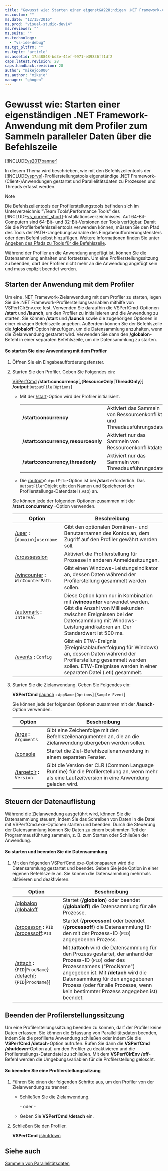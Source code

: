 ```yaml
---
title: "Gewusst wie: Starten einer eigenst&#228;ndigen .NET Framework-Anwendung mit dem Profiler zum Sammeln paralleler Daten &#252;ber die Befehlszeile | Microsoft Docs"
ms.custom: ""
ms.date: "12/15/2016"
ms.prod: "visual-studio-dev14"
ms.reviewer: ""
ms.suite: ""
ms.technology: 
  - "vs-ide-debug"
ms.tgt_pltfrm: ""
ms.topic: "article"
ms.assetid: 17a48848-bd3e-44ef-9971-e39836ff1df2
caps.latest.revision: 28
caps.handback.revision: 28
author: "mikejo5000"
ms.author: "mikejo"
manager: "ghogen"
---
```

# Gewusst wie: Starten einer eigenst&#228;ndigen .NET Framework-Anwendung mit dem Profiler zum Sammeln paralleler Daten &#252;ber die Befehlszeile
[!INCLUDE[vs2017banner](../code-quality/includes/vs2017banner.md)]

In diesem Thema wird beschrieben, wie mit den Befehlszeilentools der [!INCLUDE[vsprvs](../code-quality/includes/vsprvs_md.md)]\-Profilerstellungstools eigenständige .NET Framework\-\(Client\-\)Anwendungen gestartet und Parallelitätsdaten zu Prozessen und Threads erfasst werden.  
  
> [!NOTE]
>  Die Befehlszeilentools der Profilerstellungstools befinden sich im Unterverzeichnis "\\Team Tools\\Performance Tools" des [!INCLUDE[vs_current_short](../code-quality/includes/vs_current_short_md.md)]\-Installationsverzeichnisses.  Auf 64\-Bit\-Computern sind 64\-Bit\- und 32\-Bit\-Versionen der Tools verfügbar.  Damit Sie die Profilerbefehlszeilentools verwenden können, müssen Sie den Pfad des Tools der PATH\-Umgebungsvariable des Eingabeaufforderungsfensters oder dem Befehl selbst hinzufügen.  Weitere Informationen finden Sie unter [Angeben des Pfads zu Tools für die Befehlszeile](../profiling/specifying-the-path-to-profiling-tools-command-line-tools.md).  
  
 Während der Profiler an die Anwendung angefügt ist, können Sie die Datensammlung anhalten und fortsetzen.  Um eine Profilerstellungssitzung zu beenden, darf der Profiler nicht mehr an die Anwendung angefügt sein und muss explizit beendet werden.  
  
## Starten der Anwendung mit dem Profiler  
 Um eine .NET Framework\-Zielanwendung mit dem Profiler zu starten, legen Sie die .NET Framework\-Profilerstellungsvariablen mithilfe von VSPerfClrEnv.exe fest.  Verwenden Sie daraufhin die VSPerfCmd\-Optionen **\/start** und **\/launch**, um den Profiler zu initialisieren und die Anwendung zu starten.  Sie können **\/start** und **\/launch** sowie die zugehörigen Optionen in einer einzigen Befehlszeile angeben.  Außerdem können Sie der Befehlszeile die **\/globaloff**\-Option hinzufügen, um die Datensammlung anzuhalten, wenn die Zielanwendung gestartet wird.  Verwenden Sie dann den **\/globalon**\-Befehl in einer separaten Befehlszeile, um die Datensammlung zu starten.  
  
#### So starten Sie eine Anwendung mit dem Profiler  
  
1.  Öffnen Sie ein Eingabeaufforderungsfenster.  
  
2.  Starten Sie den Profiler.  Geben Sie Folgendes ein:  
  
     [VSPerfCmd](../profiling/vsperfcmd.md) **\/start:concurrency**\[**,**{**ResourceOnly**&#124;**ThreadOnly**}\] **\/output:**`OutputFile` \[`Options`\]  
  
    -   Mit der [\/start](../profiling/start.md)\-Option wird der Profiler initialisiert.  
  
        |||  
        |-|-|  
        |**\/start:concurrency**|Aktiviert das Sammeln von Ressourcenkonflikt\- und Threadausführungsdaten.|  
        |**\/start:concurrency,resourceonly**|Aktiviert nur das Sammeln von Ressourcenkonfliktdaten.|  
        |**\/start:concurrency,threadonly**|Aktiviert nur das Sammeln von Threadausführungsdaten.|  
  
    -   Die [\/output](../profiling/output.md)**:**`OutputFile`\-Option ist bei **\/start** erforderlich.  Das `OutputFile`\-Objekt gibt den Namen und Speicherort der Profilerstellungs\-Datendatei \(.vsp\) an.  
  
     Sie können jede der folgenden Optionen zusammen mit der **\/start:concurrency** \-Option verwenden.  
  
    |Option|**Beschreibung**|  
    |------------|----------------------|  
    |[\/user](../profiling/user-vsperfcmd.md) **:**\[`domain\`\]`username`|Gibt den optionalen Domänen\- und Benutzernamen des Kontos an, dem Zugriff auf den Profiler gewährt werden soll.|  
    |[\/crosssession](../profiling/crosssession.md)|Aktiviert die Profilerstellung für Prozesse in anderen Anmeldesitzungen.|  
    |[\/wincounter](../profiling/wincounter.md) **:** `WinCounterPath`|Gibt einen Windows\-Leistungsindikator an, dessen Daten während der Profilerstellung gesammelt werden sollen.|  
    |[\/automark](../profiling/automark.md) **:** `Interval`|Diese Option kann nur in Kombination mit **\/wincounter** verwendet werden.  Gibt die Anzahl von Millisekunden zwischen Ereignissen bei der Datensammlung mit Windows\-Leistungsindikatoren an.  Der Standardwert ist 500 ms.|  
    |[\/events](../profiling/events-vsperfcmd.md) **:** `Config`|Gibt ein ETW\-Ereignis \(Ereignisablaufverfolgung für Windows\) an, dessen Daten während der Profilerstellung gesammelt werden sollen.  ETW\-Ereignisse werden in einer separaten Datei \(.etl\) gesammelt.|  
  
3.  Starten Sie die Zielanwendung.  Geben Sie Folgendes ein:  
  
     **VSPerfCmd**  [\/launch](../profiling/launch.md) **:** `AppName` \[`Options`\] \[`Sample Event`\]  
  
     Sie können jede der folgenden Optionen zusammen mit der **\/launch**\-Option verwenden.  
  
    |Option|**Beschreibung**|  
    |------------|----------------------|  
    |[\/args](../profiling/args.md) **:** `Arguments`|Gibt eine Zeichenfolge mit den Befehlszeilenargumenten an, die an die Zielanwendung übergeben werden sollen.|  
    |[\/console](../profiling/console.md)|Startet die Ziel\-Befehlszeilenanwendung in einem separaten Fenster.|  
    |[\/targetclr](../profiling/targetclr.md) **:** `Version`|Gibt die Version der CLR \(Common Language Runtime\) für die Profilerstellung an, wenn mehr als eine Laufzeitversion in eine Anwendung geladen wird.|  
  
## Steuern der Datenauflistung  
 Während die Zielanwendung ausgeführt wird, können Sie die Datensammlung steuern, indem Sie das Schreiben von Daten in die Datei mit VSPerfCmd.exe\-Optionen starten und beenden.  Durch die Steuerung der Datensammlung können Sie Daten zu einem bestimmten Teil der Programmausführung sammeln, z. B. zum Starten oder Schließen der Anwendung.  
  
#### So starten und beenden Sie die Datensammlung  
  
1.  Mit den folgenden VSPerfCmd.exe\-Optionspaaren wird die Datensammlung gestartet und beendet.  Geben Sie jede Option in einer eigenen Befehlszeile an.  Sie können die Datensammlung mehrmals aktivieren und deaktivieren.  
  
    |Option|**Beschreibung**|  
    |------------|----------------------|  
    |[\/globalon \/globaloff](../profiling/globalon-and-globaloff.md)|Startet \(**\/globalon**\) oder beendet \(**\/globaloff**\) die Datensammlung für alle Prozesse.|  
    |[\/processon](../profiling/processon-and-processoff.md) **:** `PID` [\/processoff](../profiling/processon-and-processoff.md)**:**`PID`|Startet \(**\/processon**\) oder beendet \(**\/processoff**\) die Datensammlung für den mit der Prozess\-ID \(`PID`\) angegebenen Prozess.|  
    |[\/attach](../profiling/attach.md) **:**{`PID`&#124;`ProcName`} [\/detach](../profiling/detach.md)\[**:**{`PID`&#124;`ProcName`}\]|Mit **\/attach** wird die Datensammlung für den Prozess gestartet, der anhand der Prozess\-ID \(`PID`\) oder des Prozessnamens \("ProcName"\) angegeben ist.  Mit **\/detach** wird die Datensammlung für den angegebenen Prozess \(oder für alle Prozesse, wenn kein bestimmter Prozess angegeben ist\) beendet.|  
  
## Beenden der Profilerstellungssitzung  
 Um eine Profilerstellungssitzung beenden zu können, darf der Profiler keine Daten erfassen.  Sie können die Erfassung von Parallelitätsdaten beenden, indem Sie die profilierte Anwendung schließen oder indem Sie die **VSPerfCmd \/detach**\-Option aufrufen.  Rufen Sie dann die **VSPerfCmd \/shutdown**\-Option auf, um den Profiler zu deaktivieren und die Profilerstellungs\-Datendatei zu schließen.  Mit dem **VSPerfClrEnv \/off**\-Befehl werden die Umgebungsvariablen für die Profilerstellung gelöscht.  
  
#### So beenden Sie eine Profilerstellungssitzung  
  
1.  Führen Sie einen der folgenden Schritte aus, um den Profiler von der Zielanwendung zu trennen:  
  
    -   Schließen Sie die Zielanwendung.  
  
         \- oder \-  
  
    -   Geben Sie **VSPerfCmd \/detach** ein.  
  
2.  Schließen Sie den Profiler.  
  
     **VSPerfCmd**  [\/shutdown](../profiling/shutdown.md)  
  
## Siehe auch  
 [Sammeln von Parallelitätsdaten](../profiling/collecting-concurrency-data-for-stand-alone-applications-by-using-the-profiler-command-line.md)